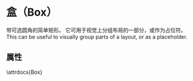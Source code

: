 # 盒（Box）

带可选圆角的简单矩形。
它可用于视觉上分组布局的一部分，或作为占位符。
This can be useful to visually group parts of a layout, or as a placeholder.

## 属性

\attrdocs{Box}
